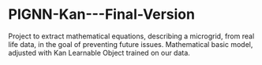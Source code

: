# PIGNN-Kan---Final-Version
Project to extract mathematical equations, describing a microgrid, from real life data, in the goal of preventing future issues. Mathematical basic model, adjusted with Kan Learnable Object trained on our data.
